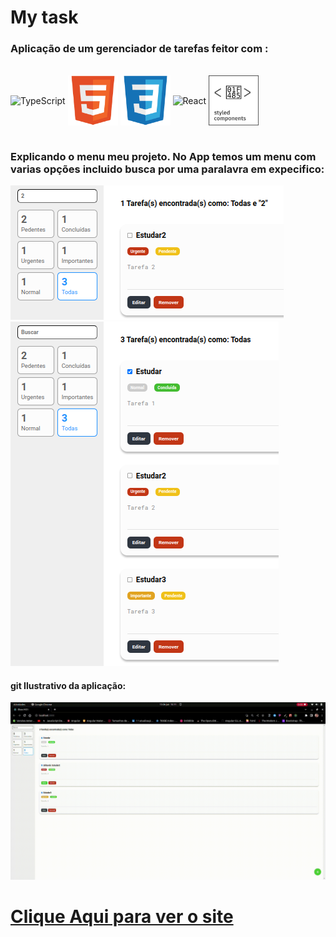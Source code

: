 # My task
### Aplicação de um gerenciador de tarefas feitor com :
<div style="display: inline_block"><br>
    <img align="center" alt="TypeScript" height="80" width="80" src="https://cdn.jsdelivr.net/gh/devicons/devicon/icons/typescript/typescript-original.svg">
    <img align="center" alt="HTML" height="80" width="80" src="https://raw.githubusercontent.com/devicons/devicon/master/icons/html5/html5-original.svg">
    <img align="center" alt="CSS" height="80" width="80" src="https://raw.githubusercontent.com/devicons/devicon/master/icons/css3/css3-original.svg">
    <img align="center" alt="React" height="80" width="80" src="https://cdn.jsdelivr.net/gh/devicons/devicon/icons/react/react-original-wordmark.svg">
    <img align="center" alt="Styled compoents" height="80" width="80" src="./readme-media/styled-components-1.svg">
</div>

#
### Explicando o menu meu projeto. No App temos um menu com varias opções incluido busca por uma paralavra em expecifico:

![pagina Do App](./readme-media/Captura%20de%20tela%20de%202023-06-13%2015-29-18.png) <br>
![pagina Do App](./readme-media/Captura%20de%20tela%20de%202023-06-13%2015-29-32.png)

 #### git Ilustrativo da aplicação:
 ![pagina Do App](./readme-media/Grava%C3%A7%C3%A3o-de-tela-de-13-06-2023-15_11_08.gif)


#

# [Clique Aqui para ver o site](https://my-task-nine.vercel.app/)
